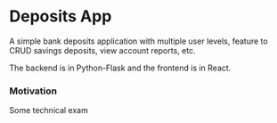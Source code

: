 # Deposits App

A simple bank deposits application with multiple user levels, feature to CRUD savings deposits, view account reports, etc.

The backend is in Python-Flask and the frontend is in React.


### Motivation

Some technical exam
